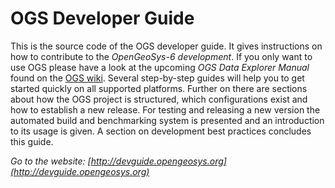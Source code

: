 # OGS Developer Guide #

This is the source code of the OGS developer guide. It gives instructions on how to contribute to the *OpenGeoSys-6 development*. If you only want to use OGS please have a look at the upcoming *OGS Data Explorer Manual* found on the [OGS wiki][ogs_wiki]. Several step-by-step guides will help you to get started quickly on all supported platforms. Further on there are sections about how the OGS project is structured, which configurations exist and how to establish a new release. For testing and releasing a new version the automated build and benchmarking system is presented and an introduction to its usage is given. A section on development best practices concludes this guide.

*Go to the website: [http://devguide.opengeosys.org](http://devguide.opengeosys.org)*

[ogs_wiki]:https://svn.ufz.de/ogs